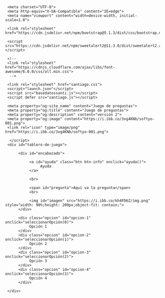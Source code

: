 <!DOCTYPE html>
<html lang="es">

<head>
     <title>Juego de preguntas</title>

     <meta charset="UTF-8">
     <meta http-equiv="X-UA-Compatible" content="IE=edge">
     <meta name="viewport" content="width=device-width, initial-scale=1.0">

     <link rel="stylesheet" href="https://cdn.jsdelivr.net/npm/bootstrap@5.1.3/dist/css/bootstrap.min.css">

     <script src="https://cdn.jsdelivr.net/npm/sweetalert2@11.3.0/dist/sweetalert2.all.min.js"></script>

     <!-- 
     <link rel="stylesheet" href="https://cdnjs.cloudflare.com/ajax/libs/font-awesome/6.0.0/css/all.min.css">
      -->

     <link rel="stylesheet" href="santiago.css">
     <script>"launch.json"</script>
     <script src="basedatossanti.js"></script>
     <script defer src="santiago.js"></script>

     <meta property="og:site_name" content="Juego de preguntas">
     <meta property="og:title" content="Juego de preguntas">
     <meta property="og:description" content="versión 2">
     <meta property="og:image" content="https://i.ibb.co/3vg4KNb/softyo-001.png">
     <link rel="icon" type="image/png" href="https://i.ibb.co/3vg4KNb/softyo-001.png">

</head>

<body>
          
      </script>
     <div id="tablero-de-juego">

          <div id="encabezado">

               <a id="ayuda" class="btn btn-info" onclick="ayuda()">
                    Ayuda
               </a>

               <br>

               <span id="pregunta">Aquí va la pregunta</span>
               <br>

               <img id="imagen" src="https://i.ibb.co/kh4FD6Z/img.png" style="width: 90%;height: 200px;object-fit: contain;">
          </div>

          <div class="opcion" id="opcion-1" onclick="seleccionarOpción(0)">
               Opción 1
          </div>
          <div class="opcion" id="opcion-2" onclick="seleccionarOpción(1)">
               Opción 2
          </div>
          <div class="opcion" id="opcion-3" onclick="seleccionarOpción(2)">
               Opción 3
          </div>
          <div class="opcion" id="opcion-4" onclick="seleccionarOpción(3)">
               Opción 4
          </div>

     </div>



</body>

</html>
